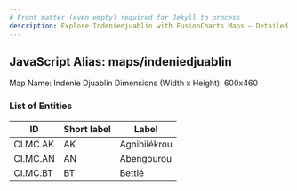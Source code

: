 ```yaml
---
# Front matter (even empty) required for Jekyll to process
description: Explore Indeniedjuablin with FusionCharts Maps – Detailed features for seamless integration. Try now & enhance your data visualization today! 
---
```


## JavaScript Alias: maps/indeniedjuablin

Map Name: Indenie Djuablin
Dimensions (Width x Height): 600x460

### List of Entities

ID | Short label | Label
---|---|---|
CI.MC.AK|AK|Agnibilékrou
CI.MC.AN|AN|Abengourou
CI.MC.BT|BT|Bettié
